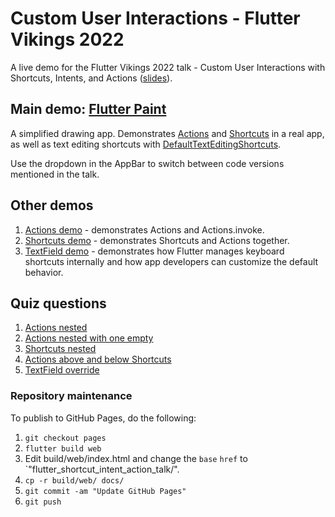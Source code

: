 # Custom User Interactions - Flutter Vikings 2022

A live demo for the Flutter Vikings 2022 talk - Custom User Interactions with Shortcuts, Intents, and Actions ([slides](https://docs.google.com/presentation/d/1hUsKF8Vly72-Phcn7L9ikjJlFYFLUirNt1oGWu_BBSU/edit#slide=id.g147a725c12b_0_20)).

## Main demo: [Flutter Paint](https://github.com/justinmc/flutter_shortcut_intent_action_talk/tree/main/lib/paint_page)

A simplified drawing app.  Demonstrates [Actions](https://master-api.flutter.dev/flutter/widgets/Actions-class.html) and [Shortcuts](https://master-api.flutter.dev/flutter/widgets/Shortcuts-class.html) in a real app, as well as text editing shortcuts with [DefaultTextEditingShortcuts](https://github.com/flutter/flutter/blob/master/packages/flutter/lib/src/widgets/default_text_editing_shortcuts.dart).

Use the dropdown in the AppBar to switch between code versions mentioned in the talk.

## Other demos

  1. [Actions demo](https://github.com/justinmc/flutter_shortcut_intent_action_talk/tree/main/lib/actions_page) - demonstrates Actions and Actions.invoke.
  1. [Shortcuts demo](https://github.com/justinmc/flutter_shortcut_intent_action_talk/tree/main/lib/shortcuts_page) - demonstrates Shortcuts and Actions together.
  1. [TextField demo](https://github.com/justinmc/flutter_shortcut_intent_action_talk/tree/main/lib/text_field_page) - demonstrates how Flutter manages keyboard shortcuts internally and how app developers can customize the default behavior.

## Quiz questions

  1. [Actions nested](https://github.com/justinmc/flutter_shortcut_intent_action_talk/blob/main/lib/quiz_page/quiz_page_actions_nested.dart)
  1. [Actions nested with one empty](https://github.com/justinmc/flutter_shortcut_intent_action_talk/blob/main/lib/quiz_page/quiz_page_actions_nested_empty.dart)
  1. [Shortcuts nested](https://github.com/justinmc/flutter_shortcut_intent_action_talk/blob/main/lib/quiz_page/quiz_page_shortcuts_nested.dart)
  1. [Actions above and below Shortcuts](https://github.com/justinmc/flutter_shortcut_intent_action_talk/blob/main/lib/quiz_page/quiz_page_shortcuts_sandwiched.dart)
  1. [TextField override](https://github.com/justinmc/flutter_shortcut_intent_action_talk/blob/main/lib/quiz_page/quiz_page_text_field.dart)

### Repository maintenance
To publish to GitHub Pages, do the following:

  1. `git checkout pages`
  1. `flutter build web`
  1. Edit build/web/index.html and change the `base` `href` to `"flutter_shortcut_intent_action_talk/".
  1. `cp -r build/web/ docs/`
  1. `git commit -am "Update GitHub Pages"`
  1. `git push`
